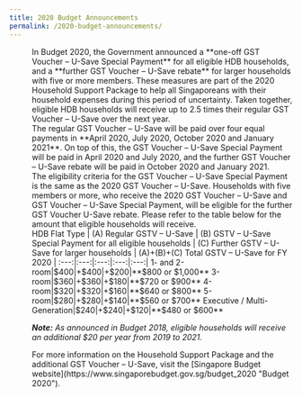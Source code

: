 ```yaml
---
title: 2020 Budget Announcements
permalink: /2020-budget-announcements/
---
```

<dl>
  <dd> In Budget 2020, the Government announced a **one-off GST Voucher – U-Save Special Payment** for all eligible HDB households, and a **further GST Voucher – U-Save rebate** for larger households with five or more members. These measures are part of the 2020 Household Support Package to help all Singaporeans with their household expenses during this period of uncertainty. Taken together, eligible HDB households will receive up to 2.5 times their regular GST Voucher – U-Save over the next year. </dd>
  <dd> The regular GST Voucher – U-Save will be paid over four equal payments in **April 2020, July 2020, October 2020 and January 2021**. On top of this, the GST Voucher – U-Save Special Payment will be paid in April 2020 and July 2020, and the further GST Voucher – U-Save rebate will be paid in October 2020 and January 2021. </dd>
  <dd> The eligibility criteria for the GST Voucher – U-Save Special Payment is the same as the 2020 GST Voucher – U-Save. Households with five members or more, who receive the 2020 GST Voucher – U-Save and GST Voucher – U-Save Special Payment, will be eligible for the further GST Voucher U-Save rebate. Please refer to the table below for the amount that eligible households will receive. </dd>
  <dd>
    HDB Flat Type	| (A) Regular GSTV – U-Save | (B) GSTV – U-Save Special Payment for all eligible households | (C) Further GSTV – U-Save for larger households | (A)+(B)+(C) Total GSTV – U-Save for FY 2020 |
    :---:|:---:|:---:|:---:|:---:|
    1- and 2-room|$400|+$400|+$200|**$800 or $1,000**
    3-room|$360|+$360|+$180|**$720 or $900**
    4-room|$320|+$320|+$160|**$640 or $800**
    5-room|$280|+$280|+$140|**$560 or $700**
    Executive / Multi-Generation|$240|+$240|+$120|**$480 or $600**
    
***Note:***
*As announced in Budget 2018, eligible households will receive an additional $20 per year from 2019 to 2021.* </dd>
  <dd>
    For more information on the Household Support Package and the additional GST Voucher – U-Save, visit the [Singapore Budget website](https://www.singaporebudget.gov.sg/budget_2020 "Budget 2020"). </dd>
</dl>

